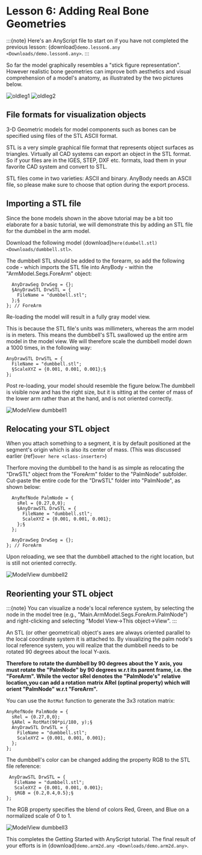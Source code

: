 # Lesson 6: Adding Real Bone Geometries

:::{note}
Here's an AnyScript file to start on if you have not completed the
previous lesson: {download}`demo.lesson6.any <Downloads/demo.lesson6.any>`.
:::

So far the model graphically resembles a "stick figure representation".
However realistic bone geometries can improve both aesthetics and
visual comprehension of a model's anatomy, as illustrated
by the two pictures below.

![oldleg1](_static/lesson6/image1.jpeg) ![oldleg2](_static/lesson6/image2.jpeg)


## File formats for visualization objects

3-D Geometric models for model components such as bones can be specified using files
of the STL ASCII format.

STL is a very simple graphical file format that represents object surfaces as
triangles. Virtually all CAD systems can export an object in the STL format. So if your files are in the IGES,
STEP, DXF etc. formats, load them in your favorite CAD system and convert to STL.

STL files come in two varieties: ASCII and binary. AnyBody needs an ASCII file, so please make sure to choose that
option during the export process.

## Importing a STL file

Since the bone models shown in the above tutorial may be a bit too elaborate for a
basic tutorial, we will demonstrate this by adding an STL file for the dumbbel in the arm model.

Download the following model {download}`here(dumbell.stl) <Downloads/dumbbell.stl>`.

The dumbbell STL should be added to the forearm, so add the following code - which imports the STL
file into AnyBody - within the "ArmModel.Segs.ForeArm" object:

```AnyScriptDoc
  AnyDrawSeg DrwSeg = {};
  §AnyDrawSTL DrwSTL = {
    FileName = "dumbbell.stl";
  };§
}; // ForeArm
```

Re-loading the model will result in a fully gray model view.

This is because the STL file's units was millimeters, whereas the arm model
is in meters. This means the dumbbell's STL swallowed up the entire arm model in the model view.
We will therefore scale the dumbbell model down a 1000 times, in the following way:

```AnyScriptDoc
AnyDrawSTL DrwSTL = {
  FileName = "dumbbell.stl";
  §ScaleXYZ = {0.001, 0.001, 0.001};§
};
```

Post re-loading, your model should resemble the figure below.The dumbbell is visible now and has the right size, but
it is sitting at the center of mass of the lower arm rather than at the hand, and is not oriented correctly.

![ModelView dumbbell1](_static/lesson6/image3.jpeg)


## Relocating your STL object

When you attach something to a segment, it is by default positioned
at the segment's origin which is also its center of mass. (This was discussed earlier {ref}`over here <class-inserter>`)

Therfore moving the dumbbell to the hand is as simple as relocating the "DrwSTL" object
from the "ForeArm" folder to the "PalmNode" subfolder. Cut-paste the entire code for the
"DrwSTL" folder into "PalmNode", as shown below:

```AnyScriptDoc
  AnyRefNode PalmNode = {
    sRel = {0.27,0,0};
    §AnyDrawSTL DrwSTL = {
      FileName = "dumbbell.stl";
      ScaleXYZ = {0.001, 0.001, 0.001};
    };§
  };

  AnyDrawSeg DrwSeg = {};
}; // ForeArm
```

Upon reloading, we see that the dumbbell attached to the
right location, but is still not oriented correctly.

![ModelView dumbbell2](_static/lesson6/image4.jpeg)


## Reorienting your STL object

:::{note}
You can visualize a node's local reference system, by selecting the node in the model tree
(e.g., "Main.ArmModel.Segs.ForeArm.PalmNode") and right-clicking and selecting "Model View->This object->View".
:::

An STL (or other geometrical) object's axes are always oriented parallel to the local coordinate system it is attached to.
By visualizing the palm node's local reference system, you will realize that the dumbbell needs to be rotated 90 degrees
about the local Y-axis.

**Therefore to rotate the dumbbell by 90 degrees about the Y axis, you must rotate the "PalmNode" by 90 degrees w.r.t its parent
frame, i.e. the "ForeArm". While the vector sRel denotes the "PalmNode's" relative location,you can add a rotation matrix
ARel (optinal property) which will orient "PalmNode" w.r.t "ForeArm".**

You can use the `RotMat` function to generate the 3x3 rotation matrix:

```AnyScriptDoc
AnyRefNode PalmNode = {
  sRel = {0.27,0,0};
  §ARel = RotMat(90*pi/180, y);§
  AnyDrawSTL DrwSTL = {
    FileName = "dumbbell.stl";
    ScaleXYZ = {0.001, 0.001, 0.001};
  };
};
```

The dumbbell's color can be changed adding the property RGB to the STL file reference:

```AnyScriptDoc
 AnyDrawSTL DrwSTL = {
   FileName = "dumbbell.stl";
   ScaleXYZ = {0.001, 0.001, 0.001};
   §RGB = {0.2,0.4,0.5};§
};
```

The RGB property specifies the blend of colors Red, Green, and Blue on a normalized scale of 0 to 1.

![ModelView dumbbell3](_static/lesson6/image5.jpeg)


This completes the Getting Started with AnyScript tutorial. The final
result of your efforts is in {download}`demo.arm2d.any <Downloads/demo.arm2d.any>`.
